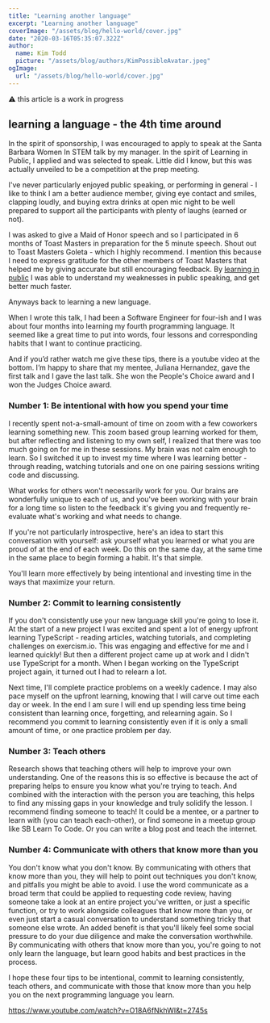 ```yaml
---
title: "Learning another language"
excerpt: "Learning another language"
coverImage: "/assets/blog/hello-world/cover.jpg"
date: "2020-03-16T05:35:07.322Z"
author:
  name: Kim Todd
  picture: "/assets/blog/authors/KimPossibleAvatar.jpeg"
ogImage:
  url: "/assets/blog/hello-world/cover.jpg"
---
```


⚠️ this article is a work in progress

## learning a language - the 4th time around

In the spirit of sponsorship, I was encouraged to apply to speak at the Santa Barbara Women In STEM talk by my manager. In the spirit of Learning in Public, I applied and was selected to speak. Little did I know, but this was actually unveiled to be a competition at the prep meeting.

I've never particularly enjoyed public speaking, or performing in general - I like to think I am a better audience member, giving eye contact and smiles, clapping loudly, and buying extra drinks at open mic night to be well prepared to support all the participants with plenty of laughs (earned or not).

I was asked to give a Maid of Honor speech and so I participated in 6 months of Toast Masters in preparation for the 5 minute speech. Shout out to Toast Masters Goleta - which I highly recommend. I mention this because I need to express gratitude for the other members of Toast Masters that helped me by giving accurate but still encouraging feedback. By [learning in public](./learnInPublic) I was able to understand my weaknesses in public speaking, and get better much faster.

Anyways back to learning a new language.

When I wrote this talk, I had been a Software Engineer for four-ish and I was about four months into learning my fourth programming language. It seemed like a great time to put into words, four lessons and corresponding habits that I want to continue practicing.

And if you’d rather watch me give these tips, there is a youtube video at the bottom. I’m happy to share that my mentee, Juliana Hernandez, gave the first talk and I gave the last talk. She won the People's Choice award and I won the Judges Choice award.

### Number 1: Be intentional with how you spend your time

I recently spent not-a-small-amount of time on zoom with a few coworkers learning something new. This zoom based group learning worked for them, but after reflecting and listening to my own self, I realized that there was too much going on for me in these sessions. My brain was not calm enough to learn. So I switched it up to invest my time where I was learning better - through reading, watching tutorials and one on one pairing sessions writing code and discussing.

What works for others won't necessarily work for you. Our brains are wonderfully unique to each of us, and you've been working with your brain for a long time so listen to the feedback it's giving you and frequently re-evaluate what's working and what needs to change.

If you're not particularly introspective, here's an idea to start this conversation with yourself: ask yourself what you learned or what you are proud of at the end of each week. Do this on the same day, at the same time in the same place to begin forming a habit. It's that simple.

You'll learn more effectively by being intentional and investing time in the ways that maximize your return.

### Number 2: Commit to learning consistently

If you don't consistently use your new language skill you're going to lose it. At the start of a new project I was excited and spent a lot of energy upfront learning TypeScript - reading articles, watching tutorials, and completing challenges on exercism.io. This was engaging and effective for me and I learned quickly! But then a different project came up at work and I didn't use TypeScript for a month. When I began working on the TypeScript project again, it turned out I had to relearn a lot.

Next time, I'll complete practice problems on a weekly cadence. I may also pace myself on the upfront learning, knowing that I will carve out time each day or week. In the end I am sure I will end up spending less time being consistent than learning once, forgetting, and relearning again. So I recommend you commit to learning consistently even if it is only a small amount of time, or one practice problem per day.

### Number 3: Teach others

Research shows that teaching others will help to improve your own understanding. One of the reasons this is so effective is because the act of preparing helps to ensure you know what you're trying to teach. And combined with the interaction with the person you are teaching, this helps to find any missing gaps in your knowledge and truly solidify the lesson.
I recommend finding someone to teach! It could be a mentee, or a partner to learn with (you can teach each-other), or find someone in a meetup group like SB Learn To Code. Or you can write a blog post and teach the internet.

### Number 4: Communicate with others that know more than you

You don't know what you don't know. By communicating with others that know more than you, they will help to point out techniques you don't know, and pitfalls you might be able to avoid. I use the word communicate as a broad term that could be applied to requesting code review, having someone take a look at an entire project you've written, or just a specific function, or try to work alongside colleagues that know more than you, or even just start a casual conversation to understand something tricky that someone else wrote.
An added benefit is that you'll likely feel some social pressure to do your due diligence and make the conversation worthwhile.
By communicating with others that know more than you, you're going to not only learn the language, but learn good habits and best practices in the process.

I hope these four tips to be intentional, commit to learning consistently, teach others, and communicate with those that know more than you help you on the next programming language you learn.

https://www.youtube.com/watch?v=O18A6fNkhWI&t=2745s
